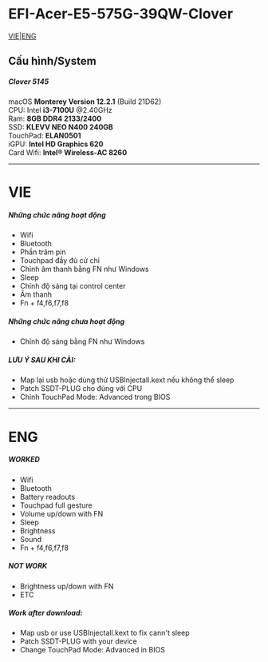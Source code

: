 # EFI-Acer-E5-575G-39QW-Clover
[VIE](#vie)|[ENG](#eng) 
## Cấu hình/System
##### Clover 5145
macOS **Monterey Version 12.2.1** (Build 21D62)  
CPU: Intel **i3-7100U** @2.40GHz  
Ram: **8GB DDR4 2133/2400**  
SSD: **KLEVV NEO N400 240GB**  
TouchPad: **ELAN0501**  
iGPU: **Intel HD Graphics 620**  
Card Wifi: **Intel® Wireless-AC 8260**  
 **************************************************************
# VIE
##### Những chức năng hoạt động
- Wifi
- Bluetooth
- Phần trăm pin
- Touchpad đầy đủ cử chỉ
- Chỉnh âm thanh bằng FN như Windows
- Sleep
- Chỉnh độ sáng tại control center
- Âm thanh
- Fn + f4,f6,f7,f8
##### Những chức năng chưa hoạt động
- Chỉnh độ sáng bằng FN như Windows

##### LƯU Ý SAU KHI CÀI:
- Map lại usb hoặc dùng thử USBInjectall.kext nếu không thể sleep
- Patch SSDT-PLUG cho đúng với CPU
- Chỉnh TouchPad Mode: Advanced trong BIOS
**************************************************************
# ENG
##### WORKED
- Wifi
- Bluetooth
- Battery readouts
- Touchpad full gesture
- Volume up/down with FN
- Sleep
- Brightness
- Sound
- Fn + f4,f6,f7,f8
##### NOT WORK
- Brightness up/down with FN
- ETC
##### Work after download:
- Map usb or use USBInjectall.kext to fix cann't sleep
- Patch SSDT-PLUG with your device
- Change TouchPad Mode: Advanced in BIOS
